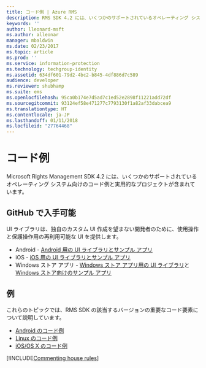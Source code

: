 ```yaml
---
title: コード例 | Azure RMS
description: RMS SDK 4.2 には、いくつかのサポートされているオペレーティング システム向けのコード例と実用的なプロジェクトが含まれています。
keywords: ''
author: lleonard-msft
ms.author: alleonar
manager: mbaldwin
ms.date: 02/23/2017
ms.topic: article
ms.prod: ''
ms.service: information-protection
ms.technology: techgroup-identity
ms.assetid: 634df601-79d2-4bc2-b845-4df886d7c589
audience: developer
ms.reviewer: shubhamp
ms.suite: ems
ms.openlocfilehash: 95ca0b174e7d5ad7c1ed52e2898f11221add72df
ms.sourcegitcommit: 93124ef58e471277c7793130f1a82af33dabcea9
ms.translationtype: HT
ms.contentlocale: ja-JP
ms.lasthandoff: 01/11/2018
ms.locfileid: "27764468"
---
```

# <a name="code-examples"></a>コード例

Microsoft Rights Management SDK 4.2 には、いくつかのサポートされているオペレーティング システム向けのコード例と実用的なプロジェクトが含まれています。

## <a name="available-via-github"></a>GitHub で入手可能 ##
UI ライブラリは、独自のカスタム UI 作成を望まない開発者のために、使用操作と保護操作用の再利用可能な UI を提供します。

- Android - [Android 用の UI ライブラリとサンプル アプリ](https://github.com/AzureAD/rms-sdk-ui-for-android)
- iOS - [iOS 用の UI ライブラリとサンプル アプリ](https://github.com/AzureAD/rms-sdk-ui-for-ios)
- Windows ストア アプリ - [Windows ストア アプリ用の UI ライブラリ](https://github.com/AzureAD/rms-sdk-ui-for-windowsstore)と [Windows ストア向けのサンプル アプリ](https://github.com/AzureADSamples/rms-samples-for-windowsstore)

## <a name="examples"></a>例 ##
これらのトピックでは、RMS SDK の該当するバージョンの重要なコード要素について説明しています。
- [Android のコード例](android-code.md)
- [Linux のコード例](linux-c-code-examples.md)
- [iOS/OS X のコード例](ios-os-x-code-examples.md)

[!INCLUDE[Commenting house rules](../includes/houserules.md)]